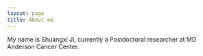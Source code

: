 ```yaml
---
layout: page
title: About me
---
```


My name is Shuangxi Ji, currently a Postdoctoral researcher at MD Anderson Cancer Center.

